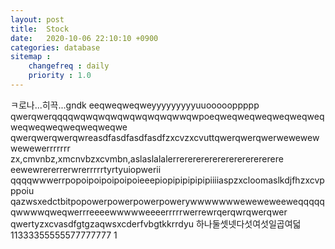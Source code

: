 ```yaml
---
layout: post
title:  Stock
date:   2020-10-06 22:10:10 +0900
categories: database
sitemap :
    changefreq : daily
    priority : 1.0
---
```








ㅋ로나...히끅...gndk
eeqweqweqweyyyyyyyyyuuoooooppppp
qwerqwerqqqqwqwqwqwqwqwqwqwqwwqwpoeqweqweqweqweqweqweqweqweqweqweqweqweqwe
qwerqwerqwerqwreasdfasdfasdfasdfzxcvzxcvuttqwerqwerqwerwewewewwewewerrrrrrr
zx,cmvnbz,xmcnvbzxcvmbn,aslaslalalerrerererererererererererere
eewewrererrerwrerrrrrtyrtyuiopwerii
qqqqwwwerrpopoipoipoipoipoieeepiopipipipipipiiiiaspzxcloomaslkdjfhzxcvpppoiu
qazwsxedctbitpopowerpowerpowerpowerywwwwwwweweweweeweqqqqqqwwwwqweqwerrreeeewwwwweeeerrrrrwerrewrqerqwrqwerqwer
qwertyzxcvasdfgtgzaqwsxcderfvbgtkkrrdyu
하나둘셋넷다섯여섯일곱여덟
11333355555577777777
1